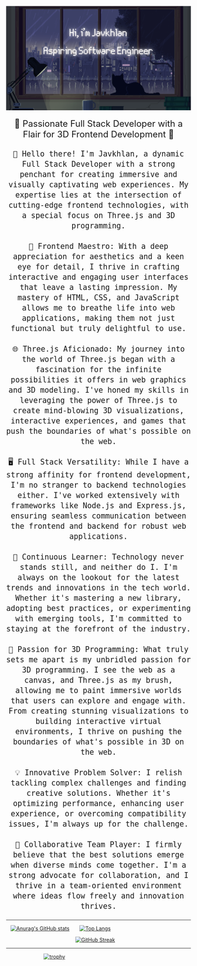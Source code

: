 [![MasterHead](https://raw.githubusercontent.com/Skitarii11/Skitarii11/main/Hi%2C%20i.png)](https://github.com/Skitarii11)
---

<div style="text-align: center; font-size: 24px;">
    🚀 Passionate Full Stack Developer with a Flair for 3D Frontend Development 🌟

    👋 Hello there! I'm Javkhlan, a dynamic Full Stack Developer with a strong penchant for creating immersive and visually captivating web experiences. My expertise lies at the intersection of cutting-edge frontend technologies, with a special focus on Three.js and 3D programming.

    🎨 Frontend Maestro: With a deep appreciation for aesthetics and a keen eye for detail, I thrive in crafting interactive and engaging user interfaces that leave a lasting impression. My mastery of HTML, CSS, and JavaScript allows me to breathe life into web applications, making them not just functional but truly delightful to use.

    🌐 Three.js Aficionado: My journey into the world of Three.js began with a fascination for the infinite possibilities it offers in web graphics and 3D modeling. I've honed my skills in leveraging the power of Three.js to create mind-blowing 3D visualizations, interactive experiences, and games that push the boundaries of what's possible on the web.

    🖥️ Full Stack Versatility: While I have a strong affinity for frontend development, I'm no stranger to backend technologies either. I've worked extensively with frameworks like Node.js and Express.js, ensuring seamless communication between the frontend and backend for robust web applications.

    🚀 Continuous Learner: Technology never stands still, and neither do I. I'm always on the lookout for the latest trends and innovations in the tech world. Whether it's mastering a new library, adopting best practices, or experimenting with emerging tools, I'm committed to staying at the forefront of the industry.

    🌟 Passion for 3D Programming: What truly sets me apart is my unbridled passion for 3D programming. I see the web as a canvas, and Three.js as my brush, allowing me to paint immersive worlds that users can explore and engage with. From creating stunning visualizations to building interactive virtual environments, I thrive on pushing the boundaries of what's possible in 3D on the web.

    💡 Innovative Problem Solver: I relish tackling complex challenges and finding creative solutions. Whether it's optimizing performance, enhancing user experience, or overcoming compatibility issues, I'm always up for the challenge.

    🤝 Collaborative Team Player: I firmly believe that the best solutions emerge when diverse minds come together. I'm a strong advocate for collaboration, and I thrive in a team-oriented environment where ideas flow freely and innovation thrives.
</div>

---
&nbsp;&nbsp;&nbsp;[![Anurag's GitHub stats](https://github-readme-stats.vercel.app/api?username=Skitarii11&theme=synthwave&show_icons=true)](https://github.com/anuraghazr/github-readme-stats)&nbsp;&nbsp;&nbsp;&nbsp;&nbsp;&nbsp;&nbsp;[![Top Langs](https://github-readme-stats.vercel.app/api/top-langs/?username=Skitarii11&theme=synthwave&show_icons=true)](https://github.com/anuraghazra/github-readme-stats)

&nbsp;&nbsp;&nbsp;&nbsp;&nbsp;&nbsp;&nbsp;&nbsp;&nbsp;&nbsp;&nbsp;&nbsp;&nbsp;&nbsp;&nbsp;&nbsp;&nbsp;&nbsp;&nbsp;&nbsp;&nbsp;&nbsp;&nbsp;&nbsp;&nbsp;&nbsp;&nbsp;&nbsp;&nbsp;&nbsp;&nbsp;&nbsp;&nbsp;&nbsp;&nbsp;&nbsp;&nbsp;&nbsp;&nbsp;&nbsp;&nbsp;&nbsp;&nbsp;&nbsp;&nbsp;&nbsp;&nbsp;&nbsp;[![GitHub Streak](https://github-readme-streak-stats.herokuapp.com?user=Skitarii11&theme=synthwave)](https://git.io/streak-stats)


---
&nbsp;&nbsp;&nbsp;&nbsp;&nbsp;&nbsp;&nbsp;&nbsp;&nbsp;&nbsp;&nbsp;&nbsp;&nbsp;&nbsp;&nbsp;&nbsp;&nbsp;&nbsp;&nbsp;&nbsp;&nbsp;&nbsp;&nbsp;&nbsp;&nbsp;&nbsp;[![trophy](https://github-profile-trophy.vercel.app/?username=Skitarii11&row=1&theme=onedark)](https://github.com/ryo-ma/github-profile-trophy)
